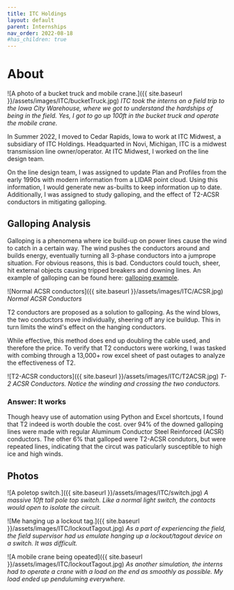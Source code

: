```yaml
---
title: ITC Holdings
layout: default
parent: Internships
nav_order: 2022-08-18
#has_children: true
---
```


# About
![A photo of a bucket truck and mobile crane.]({{ site.baseurl }}/assets/images/ITC/bucketTruck.jpg)
*ITC took the interns on a field trip to the Iowa City Warehouse, where we got to understand the hardships of being in the field. Yes, I got to go up 100ft in the bucket truck and operate the mobile crane.*


In Summer 2022, I moved to Cedar Rapids, Iowa to work at ITC Midwest, a subsidiary of ITC Holdings. Headquarted in Novi, Michigan, ITC is a midwest transmission line owner/operator. At ITC Midwest, I worked on the line design team.

On the line design team, I was assigned to update Plan and Profiles from the early 1990s with modern information from a LIDAR point cloud.  Using this information, I would generate new as-builts to keep information up to date. Additionally, I was assigned to study galloping, and the effect of T2-ACSR conductors in mitigating galloping.

## Galloping Analysis

Galloping is a phenomena where ice build-up on power lines cause the wind to catch in a certain way. The wind pushes the conductors around and builds energy, eventually turning all 3-phase conductors into a jumprope situation. For obvious reasons, this is bad. Conductors could touch, sheer, hit external objects causing tripped breakers and downing lines. An example of galloping can be found here: [galloping example](https://www.youtube.com/watch?v=GEGbYRii1d4).

![Normal ACSR conductors]({{ site.baseurl }}/assets/images/ITC/ACSR.jpg)
*Normal ACSR Conductors*

T2 conductors are proposed as a solution to galloping. As the wind blows, the two conductors move individually, sheering off any ice buildup. This in turn limits the wind's effect on the hanging conductors. 

While effective, this method does end up doubling the cable used, and therefore the price. To verify that T2 conductors were working, I was tasked with combing through a 13,000+ row excel sheet of past outages to analyze the effectiveness of T2.

![T2-ACSR conductors]({{ site.baseurl }}/assets/images/ITC/T2ACSR.jpg)
*T-2 ACSR Conductors. Notice the winding and crossing the two conductors.*

### Answer: It works

Though heavy use of automation using Python and Excel shortcuts, I found that T2 indeed is worth double the cost. over 94% of the downed galloping lines were made with regular Aluminum Conductor Steel Reinforced (ACSR) conductors. The other 6% that galloped were T2-ACSR condutors, but were repeated lines, indicating that the circut was paticularly susceptible to high ice and high winds.

## Photos

![A poletop switch.]({{ site.baseurl }}/assets/images/ITC/switch.jpg)
*A massive 10ft tall pole top switch. Like a normal light switch, the contacts would open to isolate the circuit.*

![Me hanging up a lockout tag.]({{ site.baseurl }}/assets/images/ITC/lockoutTagout.jpg)
*As a part of experiencing the field, the field supervisor had us emulate hanging up a lockout/tagout device on a switch. It was difficult.*

![A mobile crane being opeated]({{ site.baseurl }}/assets/images/ITC/lockoutTagout.jpg)
*As another simulation, the interns had to operate a crane with a load on the end as smoothly as possible. My load ended up penduluming everywhere.*
